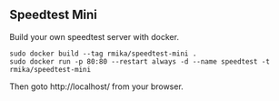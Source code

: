 Speedtest Mini
--------------

Build your own speedtest server with docker.


```
sudo docker build --tag rmika/speedtest-mini .
sudo docker run -p 80:80 --restart always -d --name speedtest -t rmika/speedtest-mini
```

Then goto http://localhost/ from your browser.



